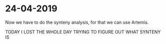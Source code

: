 # 24-04-2019

Now we have to do the synteny analysis, for that we can use Artemis. 

TODAY I LOST THE WHOLE DAY TRYING TO FIGURE OUT WHAT SYNTENY IS
